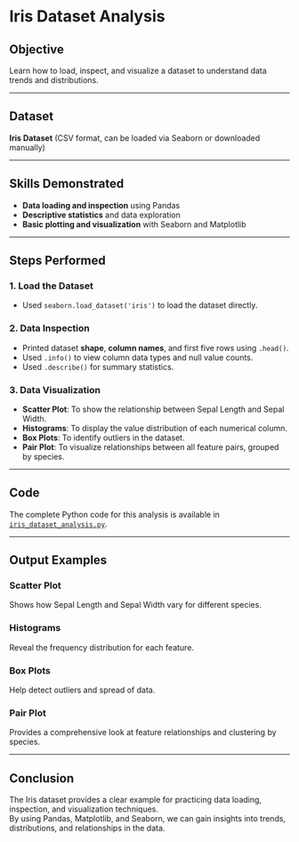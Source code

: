 # **Iris Dataset Analysis**

## **Objective**
Learn how to load, inspect, and visualize a dataset to understand data trends and distributions.

---

## **Dataset**
**Iris Dataset** (CSV format, can be loaded via Seaborn or downloaded manually)

---

## **Skills Demonstrated**
- **Data loading and inspection** using Pandas  
- **Descriptive statistics** and data exploration  
- **Basic plotting and visualization** with Seaborn and Matplotlib  

---

## **Steps Performed**

### **1. Load the Dataset**
- Used `seaborn.load_dataset('iris')` to load the dataset directly.

### **2. Data Inspection**
- Printed dataset **shape**, **column names**, and first five rows using `.head()`.
- Used `.info()` to view column data types and null value counts.
- Used `.describe()` for summary statistics.

### **3. Data Visualization**
- **Scatter Plot**: To show the relationship between Sepal Length and Sepal Width.
- **Histograms**: To display the value distribution of each numerical column.
- **Box Plots**: To identify outliers in the dataset.
- **Pair Plot**: To visualize relationships between all feature pairs, grouped by species.

---

## **Code**
The complete Python code for this analysis is available in [`iris_dataset_analysis.py`](iris_dataset_analysis.py).

---

## **Output Examples**
### Scatter Plot
Shows how Sepal Length and Sepal Width vary for different species.

### Histograms
Reveal the frequency distribution for each feature.

### Box Plots
Help detect outliers and spread of data.

### Pair Plot
Provides a comprehensive look at feature relationships and clustering by species.

---

## **Conclusion**
The Iris dataset provides a clear example for practicing data loading, inspection, and visualization techniques.  
By using Pandas, Matplotlib, and Seaborn, we can gain insights into trends, distributions, and relationships in the data.
